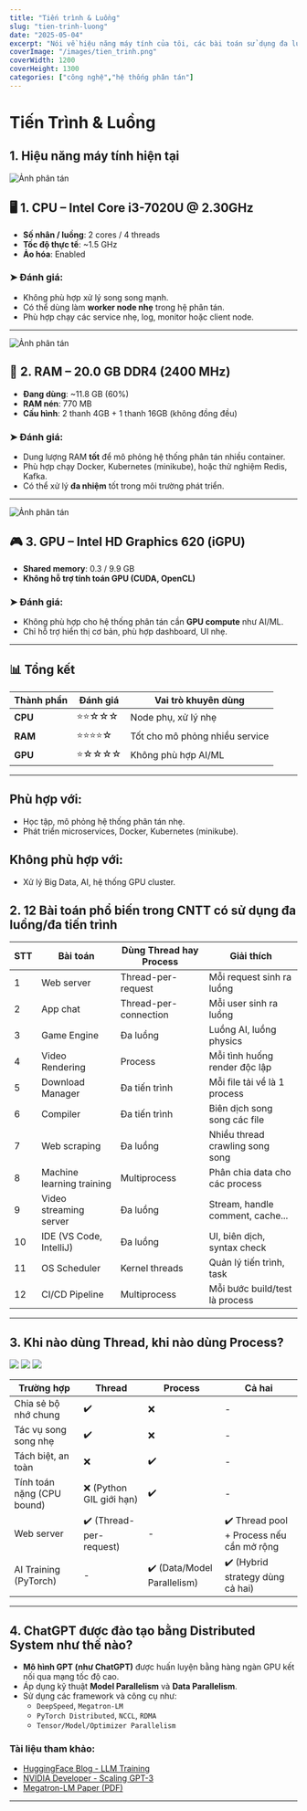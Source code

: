 ```yaml
---
title: "Tiến trình & Luồng"
slug: "tien-trinh-luong"
date: "2025-05-04"
excerpt: "Nói về hiệu năng máy tính của tôi, các bài toán sử dụng đa luồng đa tiến trình."
coverImage: "/images/tien_trinh.png"
coverWidth: 1200
coverHeight: 1300
categories: ["công nghệ","hệ thống phân tán"]
---
```

# Tiến Trình & Luồng

## 1. Hiệu năng máy tính hiện tại

![Ảnh phân tán](/images/cpux.png)

## 🖥️ 1. CPU – Intel Core i3-7020U @ 2.30GHz

- **Số nhân / luồng**: 2 cores / 4 threads  
- **Tốc độ thực tế**: ~1.5 GHz  
- **Ảo hóa**: Enabled  

### ➤ Đánh giá:
- Không phù hợp xử lý song song mạnh.
- Có thể dùng làm **worker node nhẹ** trong hệ phân tán.
- Phù hợp chạy các service nhẹ, log, monitor hoặc client node.

---

![Ảnh phân tán](/images/memory.png)

## 🧠 2. RAM – 20.0 GB DDR4 (2400 MHz)

- **Đang dùng**: ~11.8 GB (60%)
- **RAM nén**: 770 MB  
- **Cấu hình**: 2 thanh 4GB + 1 thanh 16GB (không đồng đều)

### ➤ Đánh giá:
- Dung lượng RAM **tốt** để mô phỏng hệ thống phân tán nhiều container.
- Phù hợp chạy Docker, Kubernetes (minikube), hoặc thử nghiệm Redis, Kafka.
- Có thể xử lý **đa nhiệm** tốt trong môi trường phát triển.

---
![Ảnh phân tán](/images/gpux.png)

## 🎮 3. GPU – Intel HD Graphics 620 (iGPU)

- **Shared memory**: 0.3 / 9.9 GB  
- **Không hỗ trợ tính toán GPU (CUDA, OpenCL)**

### ➤ Đánh giá:
- Không phù hợp cho hệ thống phân tán cần **GPU compute** như AI/ML.
- Chỉ hỗ trợ hiển thị cơ bản, phù hợp dashboard, UI nhẹ.

---

## 📊 Tổng kết

| Thành phần | Đánh giá | Vai trò khuyên dùng |
|------------|----------|----------------------|
| **CPU** | ⭐⭐☆☆☆ | Node phụ, xử lý nhẹ |
| **RAM** | ⭐⭐⭐⭐☆ | Tốt cho mô phỏng nhiều service |
| **GPU** | ⭐☆☆☆☆ | Không phù hợp AI/ML |

---

##  Phù hợp với:
- Học tập, mô phỏng hệ thống phân tán nhẹ.
- Phát triển microservices, Docker, Kubernetes (minikube).

##  Không phù hợp với:
- Xử lý Big Data, AI, hệ thống GPU cluster.


## 2. 12 Bài toán phổ biến trong CNTT có sử dụng đa luồng/đa tiến trình

| STT | Bài toán                  | Dùng Thread hay Process | Giải thích                              |
|-----|---------------------------|--------------------------|------------------------------------------|
| 1   | Web server                | Thread-per-request       | Mỗi request sinh ra luồng                |
| 2   | App chat                  | Thread-per-connection    | Mỗi user sinh ra luồng                   |
| 3   | Game Engine               | Đa luồng                 | Luồng AI, luồng physics                  |
| 4   | Video Rendering           | Process                  | Mỗi tình huống render độc lập            |
| 5   | Download Manager          | Đa tiến trình            | Mỗi file tải về là 1 process             |
| 6   | Compiler                  | Đa tiến trình            | Biên dịch song song các file             |
| 7   | Web scraping              | Đa luồng                 | Nhiều thread crawling song song          |
| 8   | Machine learning training | Multiprocess             | Phân chia data cho các process           |
| 9   | Video streaming server    | Đa luồng                 | Stream, handle comment, cache...         |
| 10  | IDE (VS Code, IntelliJ)   | Đa luồng                 | UI, biên dịch, syntax check              |
| 11  | OS Scheduler              | Kernel threads           | Quản lý tiến trình, task                 |
| 12  | CI/CD Pipeline            | Multiprocess             | Mỗi bước build/test là process           |

---

## 3. Khi nào dùng Thread, khi nào dùng Process?

![](/images/vdthread-process.jpg)
![](/images/vdthread-process2.jpg)
![](/images/vdthread-process3.jpg)


| Trường hợp                 | Thread                        | Process                         | Cả hai                                      |
|---------------------------|-------------------------------|----------------------------------|----------------------------------------------|
| Chia sẻ bộ nhớ chung      | ✔️                             | ❌                               | -                                            |
| Tác vụ song song nhẹ      | ✔️                             | ❌                               | -                                            |
| Tách biệt, an toàn        | ❌                             | ✔️                               | -                                            |
| Tính toán nặng (CPU bound)| ❌ (Python GIL giới hạn)       | ✔️                               | -                                            |
| Web server                | ✔️ (Thread-per-request)        | -                                | ✔️ Thread pool + Process nếu cần mở rộng     |
| AI Training (PyTorch)     | -                             | ✔️ (Data/Model Parallelism)      | ✔️ (Hybrid strategy dùng cả hai)             |

---

## 4. ChatGPT được đào tạo bằng Distributed System như thế nào?

- **Mô hình GPT (như ChatGPT)** được huấn luyện bằng hàng ngàn GPU kết nối qua mạng tốc độ cao.
- Áp dụng kỹ thuật **Model Parallelism** và **Data Parallelism**.
- Sử dụng các framework và công cụ như:
  - `DeepSpeed`, `Megatron-LM`
  - `PyTorch Distributed`, `NCCL`, `RDMA`
  - `Tensor/Model/Optimizer Parallelism`

### Tài liệu tham khảo:

- [HuggingFace Blog - LLM Training](https://huggingface.co/blog/llm-training)  
- [NVIDIA Developer - Scaling GPT-3](https://developer.nvidia.com/blog/scaling-gpt-3-training-on-ams/)  
- [Megatron-LM Paper (PDF)](https://arxiv.org/pdf/2104.04473.pdf)

---
